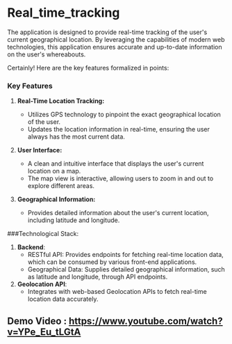 # Real_time_tracking

The application is designed to provide real-time tracking of the user's current geographical location. By leveraging the capabilities of modern web technologies, this application ensures accurate and up-to-date information on the user's whereabouts.

Certainly! Here are the key features formalized in points:


### Key Features

1. **Real-Time Location Tracking:**
   - Utilizes GPS technology to pinpoint the exact geographical location of the user.
   - Updates the location information in real-time, ensuring the user always has the most current data.

2. **User Interface:**
   - A clean and intuitive interface that displays the user's current location on a map.
   - The map view is interactive, allowing users to zoom in and out to explore different areas.

3. **Geographical Information:**
   - Provides detailed information about the user's current location, including latitude and longitude.


###Technological Stack:

1. **Backend**: 
      - RESTful API: Provides endpoints for fetching real-time location data, which can be consumed by various front-end applications.
      - Geographical Data: Supplies detailed geographical information, such as latitude and longitude, through API endpoints.
3. **Geolocation API**: 
      - Integrates with web-based Geolocation APIs to fetch real-time location data accurately.




## Demo Video : https://www.youtube.com/watch?v=YPe_Eu_tLGtA

